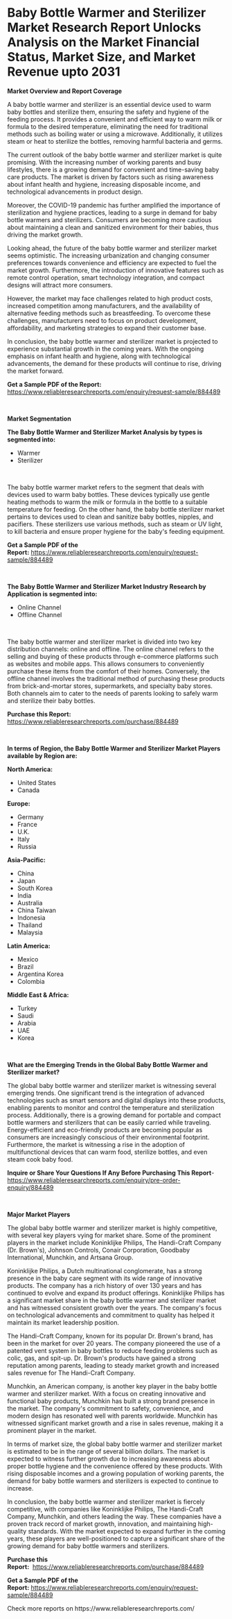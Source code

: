 <p><h1>Baby Bottle Warmer and Sterilizer Market Research Report Unlocks Analysis on the Market Financial Status, Market Size, and Market Revenue upto 2031</h1></p><p><strong>Market Overview and Report Coverage</strong></p>
<p><p>A baby bottle warmer and sterilizer is an essential device used to warm baby bottles and sterilize them, ensuring the safety and hygiene of the feeding process. It provides a convenient and efficient way to warm milk or formula to the desired temperature, eliminating the need for traditional methods such as boiling water or using a microwave. Additionally, it utilizes steam or heat to sterilize the bottles, removing harmful bacteria and germs.</p><p>The current outlook of the baby bottle warmer and sterilizer market is quite promising. With the increasing number of working parents and busy lifestyles, there is a growing demand for convenient and time-saving baby care products. The market is driven by factors such as rising awareness about infant health and hygiene, increasing disposable income, and technological advancements in product design.</p><p>Moreover, the COVID-19 pandemic has further amplified the importance of sterilization and hygiene practices, leading to a surge in demand for baby bottle warmers and sterilizers. Consumers are becoming more cautious about maintaining a clean and sanitized environment for their babies, thus driving the market growth.</p><p>Looking ahead, the future of the baby bottle warmer and sterilizer market seems optimistic. The increasing urbanization and changing consumer preferences towards convenience and efficiency are expected to fuel the market growth. Furthermore, the introduction of innovative features such as remote control operation, smart technology integration, and compact designs will attract more consumers.</p><p>However, the market may face challenges related to high product costs, increased competition among manufacturers, and the availability of alternative feeding methods such as breastfeeding. To overcome these challenges, manufacturers need to focus on product development, affordability, and marketing strategies to expand their customer base.</p><p>In conclusion, the baby bottle warmer and sterilizer market is projected to experience substantial growth in the coming years. With the ongoing emphasis on infant health and hygiene, along with technological advancements, the demand for these products will continue to rise, driving the market forward.</p></p>
<p><strong>Get a Sample PDF of the Report:</strong> <a href="https://www.reliableresearchreports.com/enquiry/request-sample/884489">https://www.reliableresearchreports.com/enquiry/request-sample/884489</a></p>
<p>&nbsp;</p>
<p><strong>Market Segmentation</strong></p>
<p><strong>The Baby Bottle Warmer and Sterilizer Market Analysis by types is segmented into:</strong></p>
<p><ul><li>Warmer</li><li>Sterilizer</li></ul></p>
<p>&nbsp;</p>
<p><p>The baby bottle warmer market refers to the segment that deals with devices used to warm baby bottles. These devices typically use gentle heating methods to warm the milk or formula in the bottle to a suitable temperature for feeding. On the other hand, the baby bottle sterilizer market pertains to devices used to clean and sanitize baby bottles, nipples, and pacifiers. These sterilizers use various methods, such as steam or UV light, to kill bacteria and ensure proper hygiene for the baby's feeding equipment.</p></p>
<p><strong>Get a Sample PDF of the Report:</strong>&nbsp;<a href="https://www.reliableresearchreports.com/enquiry/request-sample/884489">https://www.reliableresearchreports.com/enquiry/request-sample/884489</a></p>
<p>&nbsp;</p>
<p><strong>The Baby Bottle Warmer and Sterilizer Market Industry Research by Application is segmented into:</strong></p>
<p><ul><li>Online Channel</li><li>Offline Channel</li></ul></p>
<p>&nbsp;</p>
<p><p>The baby bottle warmer and sterilizer market is divided into two key distribution channels: online and offline. The online channel refers to the selling and buying of these products through e-commerce platforms such as websites and mobile apps. This allows consumers to conveniently purchase these items from the comfort of their homes. Conversely, the offline channel involves the traditional method of purchasing these products from brick-and-mortar stores, supermarkets, and specialty baby stores. Both channels aim to cater to the needs of parents looking to safely warm and sterilize their baby bottles.</p></p>
<p><strong>Purchase this Report:</strong>&nbsp; <a href="https://www.reliableresearchreports.com/purchase/884489">https://www.reliableresearchreports.com/purchase/884489</a></p>
<p>&nbsp;</p>
<p><strong>In terms of Region, the Baby Bottle Warmer and Sterilizer Market Players available by Region are:</strong></p>
<p>
    <p> <strong> North America: </strong>
        <ul>
            <li>United States</li>
            <li>Canada</li>
        </ul>
        </p> 
    <p> <strong> Europe: </strong>
        <ul>
            <li>Germany</li>
            <li>France</li>
            <li>U.K.</li>
            <li>Italy</li>
            <li>Russia</li>
        </ul>
        </p> 
    <p> <strong> Asia-Pacific: </strong>
        <ul>
            <li>China</li>
            <li>Japan</li>
            <li>South Korea</li>
            <li>India</li>
            <li>Australia</li>
            <li>China Taiwan</li>
            <li>Indonesia</li>
            <li>Thailand</li>
            <li>Malaysia</li>
        </ul>
        </p> 
    <p> <strong> Latin America: </strong>
        <ul>
            <li>Mexico</li>
            <li>Brazil</li>
            <li>Argentina Korea</li>
            <li>Colombia</li>
        </ul>
        </p> 
    <p> <strong> Middle East & Africa: </strong>
        <ul>
            <li>Turkey</li>
            <li>Saudi</li>
            <li>Arabia</li>
            <li>UAE</li>
            <li>Korea</li>
        </ul>
    </p>
    </p>
<p>&nbsp;</p>
<p><strong>What are the Emerging Trends in the Global Baby Bottle Warmer and Sterilizer market?</strong></p>
<p><p>The global baby bottle warmer and sterilizer market is witnessing several emerging trends. One significant trend is the integration of advanced technologies such as smart sensors and digital displays into these products, enabling parents to monitor and control the temperature and sterilization process. Additionally, there is a growing demand for portable and compact bottle warmers and sterilizers that can be easily carried while traveling. Energy-efficient and eco-friendly products are becoming popular as consumers are increasingly conscious of their environmental footprint. Furthermore, the market is witnessing a rise in the adoption of multifunctional devices that can warm food, sterilize bottles, and even steam cook baby food.</p></p>
<p><strong>Inquire or Share Your Questions If Any Before Purchasing This Report</strong>- <a href="https://www.reliableresearchreports.com/enquiry/pre-order-enquiry/884489">https://www.reliableresearchreports.com/enquiry/pre-order-enquiry/884489</a></p>
<p>&nbsp;</p>
<p><strong>Major Market Players</strong></p>
<p><p>The global baby bottle warmer and sterilizer market is highly competitive, with several key players vying for market share. Some of the prominent players in the market include Koninklijke Philips, The Handi-Craft Company (Dr. Brown's), Johnson Controls, Conair Corporation, Goodbaby International, Munchkin, and Artsana Group.</p><p>Koninklijke Philips, a Dutch multinational conglomerate, has a strong presence in the baby care segment with its wide range of innovative products. The company has a rich history of over 130 years and has continued to evolve and expand its product offerings. Koninklijke Philips has a significant market share in the baby bottle warmer and sterilizer market and has witnessed consistent growth over the years. The company's focus on technological advancements and commitment to quality has helped it maintain its market leadership position.</p><p>The Handi-Craft Company, known for its popular Dr. Brown's brand, has been in the market for over 20 years. The company pioneered the use of a patented vent system in baby bottles to reduce feeding problems such as colic, gas, and spit-up. Dr. Brown's products have gained a strong reputation among parents, leading to steady market growth and increased sales revenue for The Handi-Craft Company.</p><p>Munchkin, an American company, is another key player in the baby bottle warmer and sterilizer market. With a focus on creating innovative and functional baby products, Munchkin has built a strong brand presence in the market. The company's commitment to safety, convenience, and modern design has resonated well with parents worldwide. Munchkin has witnessed significant market growth and a rise in sales revenue, making it a prominent player in the market.</p><p>In terms of market size, the global baby bottle warmer and sterilizer market is estimated to be in the range of several billion dollars. The market is expected to witness further growth due to increasing awareness about proper bottle hygiene and the convenience offered by these products. With rising disposable incomes and a growing population of working parents, the demand for baby bottle warmers and sterilizers is expected to continue to increase.</p><p>In conclusion, the baby bottle warmer and sterilizer market is fiercely competitive, with companies like Koninklijke Philips, The Handi-Craft Company, Munchkin, and others leading the way. These companies have a proven track record of market growth, innovation, and maintaining high-quality standards. With the market expected to expand further in the coming years, these players are well-positioned to capture a significant share of the growing demand for baby bottle warmers and sterilizers.</p></p>
<p><strong>Purchase this Report:</strong>&nbsp;&nbsp;<a href="https://www.reliableresearchreports.com/purchase/884489">https://www.reliableresearchreports.com/purchase/884489</a></p>
<p></p>
<p><strong>Get a Sample PDF of the Report:</strong>&nbsp;<a href="https://www.reliableresearchreports.com/enquiry/request-sample/884489">https://www.reliableresearchreports.com/enquiry/request-sample/884489</a></p>
<p>Check more reports on https://www.reliableresearchreports.com/</p>